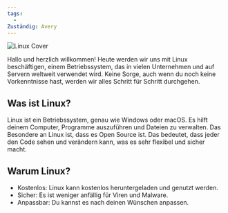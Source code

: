 ```yaml
---
tags:
  - 
Zuständig: Avery
---
```



![Linux Cover](https://ibb.co/PFJB9zV) 

Hallo und herzlich willkommen! Heute werden wir uns mit Linux beschäftigen, einem Betriebssystem, das in vielen Unternehmen und auf Servern weltweit verwendet wird. Keine Sorge, auch wenn du noch keine Vorkenntnisse hast, werden wir alles Schritt für Schritt durchgehen.

## Was ist Linux?
Linux ist ein Betriebssystem, genau wie Windows oder macOS. Es hilft deinem Computer, Programme auszuführen und Dateien zu verwalten. Das Besondere an Linux ist, dass es Open Source ist. Das bedeutet, dass jeder den Code sehen und verändern kann, was es sehr flexibel und sicher macht.

## Warum Linux?
- Kostenlos: Linux kann kostenlos heruntergeladen und genutzt werden.
- Sicher: Es ist weniger anfällig für Viren und Malware.
- Anpassbar: Du kannst es nach deinen Wünschen anpassen.
